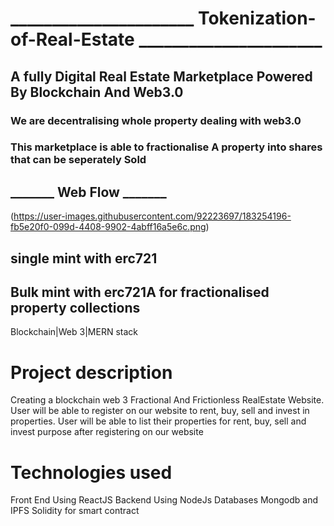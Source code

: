 #  ______________________ Tokenization-of-Real-Estate ______________________

## A fully Digital Real Estate Marketplace Powered By Blockchain And Web3.0

### We are decentralising whole property dealing with web3.0

### This marketplace is able to fractionalise A property into shares that can be seperately Sold

## _______ Web Flow _______

(https://user-images.githubusercontent.com/92223697/183254196-fb5e20f0-099d-4408-9902-4abff16a5e6c.png)

## single mint with erc721

## Bulk mint with erc721A for fractionalised property collections

Blockchain|Web 3|MERN stack

# Project description

Creating a blockchain web 3 Fractional And Frictionless RealEstate Website. User will be able to register on our website to rent, buy, sell and invest in properties. User will be able to list their properties for rent, buy, sell and invest purpose after registering on our website

# Technologies used

Front End Using ReactJS
Backend Using NodeJs
Databases Mongodb and IPFS
Solidity for smart contract

